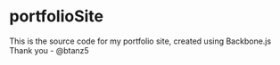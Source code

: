 # portfolioSite
This is the source code for my portfolio site, created using Backbone.js Thank you - @btanz5


